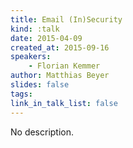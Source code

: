 ```yaml
---
title: Email (In)Security
kind: :talk
date: 2015-04-09
created_at: 2015-09-16
speakers:
    - Florian Kemmer
author: Matthias Beyer
slides: false
tags:
link_in_talk_list: false
---
```


No description.

